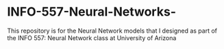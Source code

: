# INFO-557-Neural-Networks-
This repository is for the Neural Network models that I designed as part of the INFO 557: Neural Network class at University of Arizona
